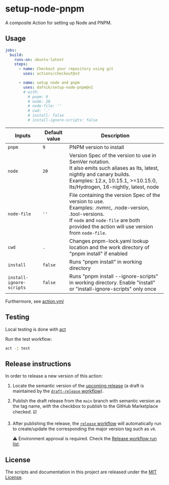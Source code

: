 # setup-node-pnpm

A composite Action for setting up Node and PNPM.

## Usage
```yml
jobs:
  build:
    runs-on: ubuntu-latest
    steps:
      - name: Checkout your repository using git
        uses: actions/checkout@v3

      - name: setup node and pnpm
        uses: dafnik/setup-node-pnpm@v1
        # with:
          # pnpm: 9
          # node: 20
          # node-file: ''
          # cwd: '.'
          # install: false
          # install-ignore-scripts: false
```

| Inputs                   | Default value | Description                                                                                                                                                                                                         |
|--------------------------|---------------|---------------------------------------------------------------------------------------------------------------------------------------------------------------------------------------------------------------------|
| `pnpm`                   | `9`           | PNPM version to install                                                                                                                                                                                             |
| `node`                   | `20`          | Version Spec of the version to use in SemVer notation.<br /> It also emits such aliases as lts, latest, nightly and canary builds.<br /> Examples: 12.x, 10.15.1, >=10.15.0, lts/Hydrogen, 16-nightly, latest, node |
| `node-file`              | `''`          | File containing the version Spec of the version to use.<br /> Examples: .nvmrc, .node-version, .tool-versions.<br /> If `node` and `node-file` are both provided the action will use version from `node-file`.      |
| `cwd`                    | `.`           | Changes pnpm-lock.yaml lookup location and the work directory of "pnpm install" if enabled                                                                                                                          |
| `install`                | `false`       | Runs "pnpm install" in working directory                                                                                                                                                                            |
| `install-ignore-scripts` | `false`       | Runs "pnpm install --ignore-scripts" in working directory. Enable "install" or "install-ignore-scripts" only once                                                                                                   |



Furthermore, see [action.yml](action.yml)

## Testing

Local testing is done with [act][act]

Run the test workflow:

```bash
act -j test
```

## Release instructions

In order to release a new version of this action:

1. Locate the semantic version of the [upcoming release][release-list] (a draft is maintained by the [`draft-release` workflow][draft-release]).

2. Publish the draft release from the `main` branch with semantic version as the tag name, _with_ the checkbox to publish to the GitHub Marketplace checked. :ballot_box_with_check:

3. After publishing the release, the [`release` workflow][release] will automatically run to create/update the corresponding the major version tag such as `v0`.

   ⚠️ Environment approval is required. Check the [Release workflow run list][release-workflow-runs].

## License

The scripts and documentation in this project are released under the [MIT License](LICENSE).

<!-- references -->
[act]: https://github.com/nektos/act
[release-list]: https://github.com/dafnik/setup-node-pnpm/releases
[draft-release]: .github/workflows/draft-release.yml
[release]: .github/workflows/release.yml
[release-workflow-runs]: https://github.com/dafnik/setup-node-pnpm/actions/workflows/release.yml
